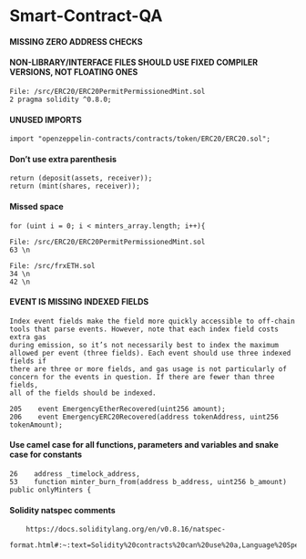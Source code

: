 # Smart-Contract-QA

#### MISSING ZERO ADDRESS CHECKS

#### NON-LIBRARY/INTERFACE FILES SHOULD USE FIXED COMPILER VERSIONS, NOT FLOATING ONES
    File: /src/ERC20/ERC20PermitPermissionedMint.sol
    2 pragma solidity ^0.8.0;
    
#### UNUSED IMPORTS
    import "openzeppelin-contracts/contracts/token/ERC20/ERC20.sol";
    
#### Don’t use extra parenthesis
    return (deposit(assets, receiver));
    return (mint(shares, receiver));
   
#### Missed space
    for (uint i = 0; i < minters_array.length; i++){

    File: /src/ERC20/ERC20PermitPermissionedMint.sol
    63 \n
    
    File: /src/frxETH.sol
    34 \n
    42 \n
    
#### EVENT IS MISSING INDEXED FIELDS
    Index event fields make the field more quickly accessible to off-chain tools that parse events. However, note that each index field costs extra gas 
    during emission, so it’s not necessarily best to index the maximum allowed per event (three fields). Each event should use three indexed fields if 
    there are three or more fields, and gas usage is not particularly of concern for the events in question. If there are fewer than three fields, 
    all of the fields should be indexed.
  
    205    event EmergencyEtherRecovered(uint256 amount);
    206    event EmergencyERC20Recovered(address tokenAddress, uint256 tokenAmount);

#### Use camel case for all functions, parameters and variables and snake case for constants

    26    address _timelock_address,
    53    function minter_burn_from(address b_address, uint256 b_amount) public onlyMinters {


#### Solidity natspec comments 
        https://docs.soliditylang.org/en/v0.8.16/natspec-
        format.html#:~:text=Solidity%20contracts%20can%20use%20a,Language%20Specification%20Format%20(NatSpec).&text=NatSpec%20was%20inspired%20by%20Doxygen.

